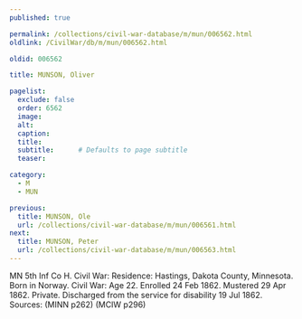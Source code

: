```yaml
---
published: true

permalink: /collections/civil-war-database/m/mun/006562.html
oldlink: /CivilWar/db/m/mun/006562.html

oldid: 006562

title: MUNSON, Oliver

pagelist:
  exclude: false
  order: 6562
  image: 
  alt:
  caption:
  title:
  subtitle:      # Defaults to page subtitle
  teaser:

category: 
  - M 
  - MUN

previous:
  title: MUNSON, Ole
  url: /collections/civil-war-database/m/mun/006561.html  
next:
  title: MUNSON, Peter
  url: /collections/civil-war-database/m/mun/006563.html   
---
```

MN 5th Inf Co H. Civil War: Residence: Hastings, Dakota County, Minnesota. Born in Norway. Civil War: Age 22. Enrolled 24 Feb 1862. Mustered 29 Apr 1862. Private. Discharged from the service for disability 19 Jul 1862. Sources: (MINN p262) (MCIW p296)